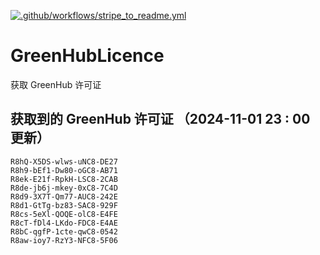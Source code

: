 [![.github/workflows/stripe_to_readme.yml](https://github.com/zjx-kimi/GreenHubLicence/actions/workflows/stripe_to_readme.yml/badge.svg)](https://github.com/zjx-kimi/GreenHubLicence/actions/workflows/stripe_to_readme.yml)
# GreenHubLicence
获取 GreenHub 许可证
## 获取到的 GreenHub 许可证 （2024-11-01 23 : 00 更新）
```
R8hQ-X5DS-wlws-uNC8-DE27
R8h9-bEf1-Dw80-oGC8-AB71
R8ek-E21f-RpkH-LSC8-2CAB
R8de-jb6j-mkey-0xC8-7C4D
R8d9-3X7T-Qm77-AUC8-242E
R8d1-GtTg-bz83-SAC8-929F
R8cs-5eXl-QOQE-olC8-E4FE
R8cT-fDl4-LKdo-FDC8-E4AE
R8bC-qgfP-1cte-qwC8-0542
R8aw-ioy7-RzY3-NFC8-5F06
```
